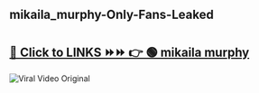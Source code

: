 
 ## mikaila_murphy-Only-Fans-Leaked

# <h2><a href="https://clipsfans.com/mikaila_murphy&ref=git">🔗 Click to LINKS ⏩⏩ 👉 🟢 mikaila murphy </a></h2>

<a href="https://clipsfans.com/mikaila_murphy&ref=git" rel="nofollow" data-target="animated-image.originalLink"><img src="https://i.ibb.co.com/xMMVF88/686577567.gif" alt="Viral Video Original" style="max-width: 100%; display: inline-block;" data-target="animated-image.originalImage"></a>
